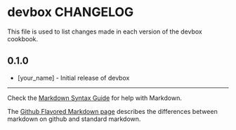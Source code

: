 devbox CHANGELOG
================

This file is used to list changes made in each version of the devbox cookbook.

0.1.0
-----
- [your_name] - Initial release of devbox

- - -
Check the [Markdown Syntax Guide](http://daringfireball.net/projects/markdown/syntax) for help with Markdown.

The [Github Flavored Markdown page](http://github.github.com/github-flavored-markdown/) describes the differences between markdown on github and standard markdown.
